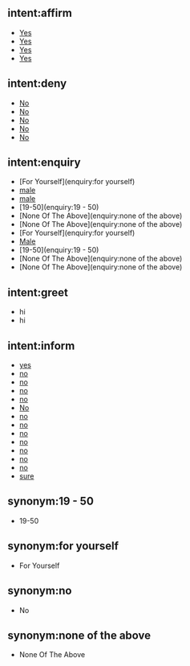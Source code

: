 ## intent:affirm
- [Yes](enquiry:yes)
- [Yes](enquiry:yes)
- [Yes](enquiry:yes)
- [Yes](affirm:yes)

## intent:deny
- [No](enquiry:no)
- [No](enquiry:no)
- [No](enquiry:no)
- [No](enquiry:no)
- [No](enquiry:no)

## intent:enquiry
- [For Yourself](enquiry:for yourself)
- [male](enquiry)
- [male](enquiry)
- [19-50](enquiry:19 - 50)
- [None Of The Above](enquiry:none of the above)
- [None Of The Above](enquiry:none of the above)
- [For Yourself](enquiry:for yourself)
- [Male](enquiry:male)
- [19-50](enquiry:19 - 50)
- [None Of The Above](enquiry:none of the above)
- [None Of The Above](enquiry:none of the above)

## intent:greet
- hi
- hi

## intent:inform
- [yes](corona)
- [no](enquiry)
- [no](enquiry)
- [no](enquiry)
- [no](enquiry)
- [No](enquiry:no)
- [no](enquiry)
- [no](enquiry)
- [no](enquiry)
- [no](enquiry)
- [no](enquiry)
- [no](enquiry)
- [no](enquiry)
- [sure](corona)

## synonym:19 - 50
- 19-50

## synonym:for yourself
- For Yourself

## synonym:no
- No

## synonym:none of the above
- None Of The Above
